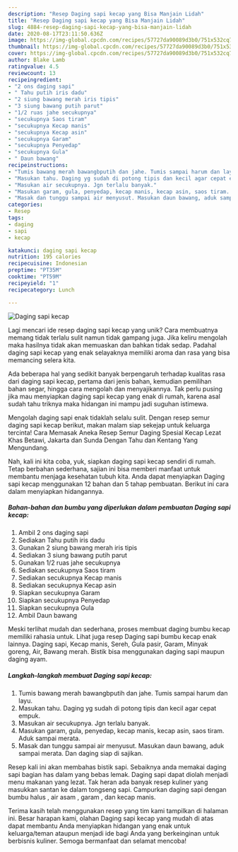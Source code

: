 ```yaml
---
description: "Resep Daging sapi kecap yang Bisa Manjain Lidah"
title: "Resep Daging sapi kecap yang Bisa Manjain Lidah"
slug: 4884-resep-daging-sapi-kecap-yang-bisa-manjain-lidah
date: 2020-08-17T23:11:50.636Z
image: https://img-global.cpcdn.com/recipes/57727da90089d3b0/751x532cq70/daging-sapi-kecap-foto-resep-utama.jpg
thumbnail: https://img-global.cpcdn.com/recipes/57727da90089d3b0/751x532cq70/daging-sapi-kecap-foto-resep-utama.jpg
cover: https://img-global.cpcdn.com/recipes/57727da90089d3b0/751x532cq70/daging-sapi-kecap-foto-resep-utama.jpg
author: Blake Lamb
ratingvalue: 4.5
reviewcount: 13
recipeingredient:
- "2 ons daging sapi"
- " Tahu putih iris dadu"
- "2 siung bawang merah iris tipis"
- "3 siung bawang putih parut"
- "1/2 ruas jahe secukupnya"
- "secukupnya Saos tiram"
- "secukupnya Kecap manis"
- "secukupnya Kecap asin"
- "secukupnya Garam"
- "secukupnya Penyedap"
- "secukupnya Gula"
- " Daun bawang"
recipeinstructions:
- "Tumis bawang merah bawangbputih dan jahe. Tumis sampai harum dan layu."
- "Masukan tahu. Daging yg sudah di potong tipis dan kecil agar cepat empuk."
- "Masukan air secukupnya. Jgn terlalu banyak."
- "Masukan garam, gula, penyedap, kecap manis, kecap asin, saos tiram. Aduk sampai merata."
- "Masak dan tunggu sampai air menyusut. Masukan daun bawang, aduk sampai merata. Dan daging siap di sajikan."
categories:
- Resep
tags:
- daging
- sapi
- kecap

katakunci: daging sapi kecap 
nutrition: 195 calories
recipecuisine: Indonesian
preptime: "PT35M"
cooktime: "PT59M"
recipeyield: "1"
recipecategory: Lunch

---
```



![Daging sapi kecap](https://img-global.cpcdn.com/recipes/57727da90089d3b0/751x532cq70/daging-sapi-kecap-foto-resep-utama.jpg)

Lagi mencari ide resep daging sapi kecap yang unik? Cara membuatnya memang tidak terlalu sulit namun tidak gampang juga. Jika keliru mengolah maka hasilnya tidak akan memuaskan dan bahkan tidak sedap. Padahal daging sapi kecap yang enak selayaknya memiliki aroma dan rasa yang bisa memancing selera kita.

Ada beberapa hal yang sedikit banyak berpengaruh terhadap kualitas rasa dari daging sapi kecap, pertama dari jenis bahan, kemudian pemilihan bahan segar, hingga cara mengolah dan menyajikannya. Tak perlu pusing jika mau menyiapkan daging sapi kecap yang enak di rumah, karena asal sudah tahu triknya maka hidangan ini mampu jadi suguhan istimewa.

Mengolah daging sapi enak tidaklah selalu sulit. Dengan resep semur daging sapi kecap berikut, makan malam siap sekejap untuk keluarga tercinta! Cara Memasak Aneka Resep Semur Daging Spesial Kecap Lezat Khas Betawi, Jakarta dan Sunda Dengan Tahu dan Kentang Yang Mengundang.


Nah, kali ini kita coba, yuk, siapkan daging sapi kecap sendiri di rumah. Tetap berbahan sederhana, sajian ini bisa memberi manfaat untuk membantu menjaga kesehatan tubuh kita. Anda dapat menyiapkan Daging sapi kecap menggunakan 12 bahan dan 5 tahap pembuatan. Berikut ini cara dalam menyiapkan hidangannya.

<!--inarticleads1-->

##### Bahan-bahan dan bumbu yang diperlukan dalam pembuatan Daging sapi kecap:

1. Ambil 2 ons daging sapi
1. Sediakan  Tahu putih iris dadu
1. Gunakan 2 siung bawang merah iris tipis
1. Sediakan 3 siung bawang putih parut
1. Gunakan 1/2 ruas jahe secukupnya
1. Sediakan secukupnya Saos tiram
1. Sediakan secukupnya Kecap manis
1. Sediakan secukupnya Kecap asin
1. Siapkan secukupnya Garam
1. Siapkan secukupnya Penyedap
1. Siapkan secukupnya Gula
1. Ambil  Daun bawang


Meski terlihat mudah dan sederhana, proses membuat daging bumbu kecap memiliki rahasia untuk. Lihat juga resep Daging sapi bumbu kecap enak lainnya. Daging sapi, Kecap manis, Sereh, Gula pasir, Garam, Minyak goreng, Air, Bawang merah. Bistik bisa menggunakan daging sapi maupun daging ayam. 

<!--inarticleads2-->

##### Langkah-langkah membuat Daging sapi kecap:

1. Tumis bawang merah bawangbputih dan jahe. Tumis sampai harum dan layu.
1. Masukan tahu. Daging yg sudah di potong tipis dan kecil agar cepat empuk.
1. Masukan air secukupnya. Jgn terlalu banyak.
1. Masukan garam, gula, penyedap, kecap manis, kecap asin, saos tiram. Aduk sampai merata.
1. Masak dan tunggu sampai air menyusut. Masukan daun bawang, aduk sampai merata. Dan daging siap di sajikan.


Resep kali ini akan membahas bistik sapi. Sebaiknya anda memakai daging sapi bagian has dalam yang bebas lemak. Daging sapi dapat diolah menjadi menu makanan yang lezat. Tak heran ada banyak resep kuliner yang masukkan santan ke dalam tongseng sapi. Campurkan daging sapi dengan bumbu halus , air asam , garam , dan kecap manis. 

Terima kasih telah menggunakan resep yang tim kami tampilkan di halaman ini. Besar harapan kami, olahan Daging sapi kecap yang mudah di atas dapat membantu Anda menyiapkan hidangan yang enak untuk keluarga/teman ataupun menjadi ide bagi Anda yang berkeinginan untuk berbisnis kuliner. Semoga bermanfaat dan selamat mencoba!

